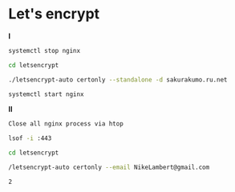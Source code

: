 # Let's encrypt

**I**
```bash
systemctl stop nginx

cd letsencrypt

./letsencrypt-auto certonly --standalone -d sakurakumo.ru.net

systemctl start nginx
```

**II**
```bash
Close all nginx process via htop

lsof -i :443

cd letsencrypt

/letsencrypt-auto certonly --email NikeLambert@gmail.com

2
```